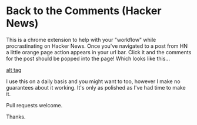 Back to the Comments (Hacker News)
====================

This is a chrome extension to help with your "workflow" while procrastinating on Hacker News. Once you've navigated to a post from HN a little orange page action appears in your url bar. Click it and the comments for the post should be popped into the page! Which looks like this... 

[alt tag](https://raw.githubusercontent.com/tonyonodi/back-to-the-comments/master/screenshot.png)

I use this on a daily basis and you might want to too, however I make no guarantees about it working. It's only as polished as I've had time to make it.

Pull requests welcome.

Thanks.
